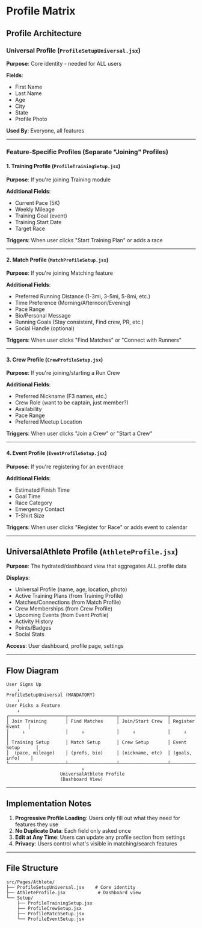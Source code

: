# Profile Matrix

## Profile Architecture

### Universal Profile (`ProfileSetupUniversal.jsx`)
**Purpose**: Core identity - needed for ALL users

**Fields**:
- First Name
- Last Name
- Age
- City
- State
- Profile Photo

**Used By**: Everyone, all features

---

### Feature-Specific Profiles (Separate "Joining" Profiles)

#### 1. **Training Profile** (`ProfileTrainingSetup.jsx`)
**Purpose**: If you're joining Training module

**Additional Fields**:
- Current Pace (5K)
- Weekly Mileage
- Training Goal (event)
- Training Start Date
- Target Race

**Triggers**: When user clicks "Start Training Plan" or adds a race

---

#### 2. **Match Profile** (`MatchProfileSetup.jsx`)
**Purpose**: If you're joining Matching feature

**Additional Fields**:
- Preferred Running Distance (1-3mi, 3-5mi, 5-8mi, etc.)
- Time Preference (Morning/Afternoon/Evening)
- Pace Range
- Bio/Personal Message
- Running Goals (Stay consistent, Find crew, PR, etc.)
- Social Handle (optional)

**Triggers**: When user clicks "Find Matches" or "Connect with Runners"

---

#### 3. **Crew Profile** (`CrewProfileSetup.jsx`)
**Purpose**: If you're joining/starting a Run Crew

**Additional Fields**:
- Preferred Nickname (F3 names, etc.)
- Crew Role (want to be captain, just member?)
- Availability
- Pace Range
- Preferred Meetup Location

**Triggers**: When user clicks "Join a Crew" or "Start a Crew"

---

#### 4. **Event Profile** (`EventProfileSetup.jsx`)
**Purpose**: If you're registering for an event/race

**Additional Fields**:
- Estimated Finish Time
- Goal Time
- Race Category
- Emergency Contact
- T-Shirt Size

**Triggers**: When user clicks "Register for Race" or adds event to calendar

---

## UniversalAthlete Profile (`AthleteProfile.jsx`)

**Purpose**: The hydrated/dashboard view that aggregates ALL profile data

**Displays**:
- Universal Profile (name, age, location, photo)
- Active Training Plans (from Training Profile)
- Matches/Connections (from Match Profile)
- Crew Memberships (from Crew Profile)
- Upcoming Events (from Event Profile)
- Activity History
- Points/Badges
- Social Stats

**Access**: User dashboard, profile page, settings

---

## Flow Diagram

```
User Signs Up
    ↓
ProfileSetupUniversal (MANDATORY)
    ↓
User Picks a Feature
    ↓
┌─────────────────────┬──────────────────┬──────────────────┬──────────────────┐
│ Join Training       │ Find Matches     │ Join/Start Crew  │ Register Event   │
│     ↓               │     ↓            │     ↓            │     ↓            │
│ Training Setup      │ Match Setup      │ Crew Setup       │ Event Setup      │
│  (pace, mileage)    │ (prefs, bio)     │ (nickname, etc)  │ (goals, info)    │
└─────────────────────┴──────────────────┴──────────────────┴──────────────────┘
                            ↓
                    UniversalAthlete Profile
                    (Dashboard View)
```

---

## Implementation Notes

1. **Progressive Profile Loading**: Users only fill out what they need for features they use
2. **No Duplicate Data**: Each field only asked once
3. **Edit at Any Time**: Users can update any profile section from settings
4. **Privacy**: Users control what's visible in matching/search features

---

## File Structure

```
src/Pages/Athlete/
├── ProfileSetupUniversal.jsx    # Core identity
├── AthleteProfile.jsx            # Dashboard view
└── Setup/
    ├── ProfileTrainingSetup.jsx
    ├── ProfileCrewSetup.jsx
    ├── ProfileMatchSetup.jsx
    └── ProfileEventSetup.jsx
```
